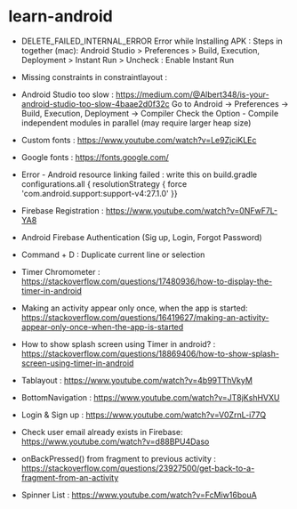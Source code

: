 # learn-android

- DELETE_FAILED_INTERNAL_ERROR Error while Installing APK : Steps in together (mac): Android Studio > Preferences > Build, Execution, Deployment > Instant Run > Uncheck : Enable Instant Run

- Missing constraints in constraintlayout :
  <TextView
          android:layout_width="wrap_content"
          android:layout_height="wrap_content"
          android:text="TextView"
          app:layout_constraintBottom_toBottomOf="parent"
          app:layout_constraintEnd_toEndOf="parent"
          app:layout_constraintStart_toStartOf="parent"
          app:layout_constraintTop_toTopOf="parent" />

- Android Studio too slow : https://medium.com/@Albert348/is-your-android-studio-too-slow-4baae2d0f32c
  Go to Android -> Preferences -> Build, Execution, Deployment -> Compiler
  Check the Option - Compile independent modules in parallel (may require larger heap size)

- Custom fonts : https://www.youtube.com/watch?v=Le9ZjciKLEc

- Google fonts : https://fonts.google.com/

- Error - Android resource linking failed : write this on build.gradle
  configurations.all {
  resolutionStrategy {
  force 'com.android.support:support-v4:27.1.0'
  }}

- Firebase Registration : https://www.youtube.com/watch?v=0NFwF7L-YA8

- Android Firebase Authentication (Sig up, Login, Forgot Password)

- Command + D : Duplicate current line or selection

- Timer Chromometer : https://stackoverflow.com/questions/17480936/how-to-display-the-timer-in-android

- Making an activity appear only once, when the app is started: https://stackoverflow.com/questions/16419627/making-an-activity-appear-only-once-when-the-app-is-started

- How to show splash screen using Timer in android? : https://stackoverflow.com/questions/18869406/how-to-show-splash-screen-using-timer-in-android 

- Tablayout : https://www.youtube.com/watch?v=4b99TThVkyM
- BottomNavigation : https://www.youtube.com/watch?v=JT8jKshHVXU
- Login & Sign up : https://www.youtube.com/watch?v=V0ZrnL-i77Q
- Check user email already exists in Firebase:  https://www.youtube.com/watch?v=d88BPU4Daso
- onBackPressed() from fragment to previous activity : https://stackoverflow.com/questions/23927500/get-back-to-a-fragment-from-an-activity
- Spinner List : https://www.youtube.com/watch?v=FcMiw16bouA
